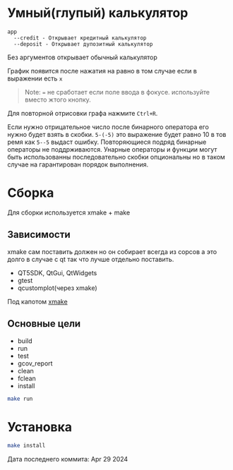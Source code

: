 # Умный(глупый) калькулятор

```
app
  --credit - Открывает кредитный калькулятор
  --deposit - Открывает дупозитный калькулятор
```
Без аргументов открывает обычный калькулятор

График появится после нажатия на равно в том случае если в выражении есть `x`
> Note: `=` не сработает если поле ввода в фокусе. используйте вместо жтого кнопку.

Для повторной отрисовки графа нажмите `Ctrl+R`.

Если нужно отрицательное число после бинарного оператора его нужно будет взять в скобки. `5-(-5)` это выражение будет равно 10 в тов ремя как `5--5` выдаст ошибку. Повторяющиеся подряд бинарные операторы не поддрживаются. Унарные операторы и функции могут быть использованны последовательно скобки опциональны но в таком случае на гарантирован порядок выполнения.

# Сборка
Для сборки используется xmake + make

## Зависимости
xmake сам поставить должен но он собирает всегда из сорсов а это долго в случае с qt так что лучше отдельно поставить.
- QT5SDK, QtGui, QtWidgets
- gtest
- qcustomplot(через xmake)

Под капотом [xmake](https://xmake.io)

## Основные цели
- build
- run
- test
- gcov_report
- clean
- fclean
- install

```sh
make run
```

# Установка
```sh
make install
```

Дата последнего коммита: Apr 29 2024
